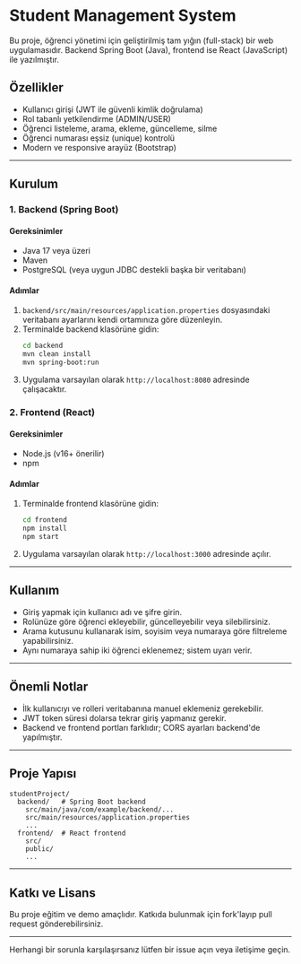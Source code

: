 # Student Management System

Bu proje, öğrenci yönetimi için geliştirilmiş tam yığın (full-stack) bir web uygulamasıdır. Backend Spring Boot (Java), frontend ise React (JavaScript) ile yazılmıştır.

## Özellikler

- Kullanıcı girişi (JWT ile güvenli kimlik doğrulama)
- Rol tabanlı yetkilendirme (ADMIN/USER)
- Öğrenci listeleme, arama, ekleme, güncelleme, silme
- Öğrenci numarası eşsiz (unique) kontrolü
- Modern ve responsive arayüz (Bootstrap)

---

## Kurulum

### 1. Backend (Spring Boot)

#### Gereksinimler

- Java 17 veya üzeri
- Maven
- PostgreSQL (veya uygun JDBC destekli başka bir veritabanı)

#### Adımlar

1. `backend/src/main/resources/application.properties` dosyasındaki veritabanı ayarlarını kendi ortamınıza göre düzenleyin.
2. Terminalde backend klasörüne gidin:
   ```sh
   cd backend
   mvn clean install
   mvn spring-boot:run
   ```
3. Uygulama varsayılan olarak `http://localhost:8080` adresinde çalışacaktır.

### 2. Frontend (React)

#### Gereksinimler

- Node.js (v16+ önerilir)
- npm

#### Adımlar

1. Terminalde frontend klasörüne gidin:
   ```sh
   cd frontend
   npm install
   npm start
   ```
2. Uygulama varsayılan olarak `http://localhost:3000` adresinde açılır.

---

## Kullanım

- Giriş yapmak için kullanıcı adı ve şifre girin.
- Rolünüze göre öğrenci ekleyebilir, güncelleyebilir veya silebilirsiniz.
- Arama kutusunu kullanarak isim, soyisim veya numaraya göre filtreleme yapabilirsiniz.
- Aynı numaraya sahip iki öğrenci eklenemez; sistem uyarı verir.

---

## Önemli Notlar

- İlk kullanıcıyı ve rolleri veritabanına manuel eklemeniz gerekebilir.
- JWT token süresi dolarsa tekrar giriş yapmanız gerekir.
- Backend ve frontend portları farklıdır; CORS ayarları backend'de yapılmıştır.

---

## Proje Yapısı

```
studentProject/
  backend/   # Spring Boot backend
    src/main/java/com/example/backend/...
    src/main/resources/application.properties
    ...
  frontend/  # React frontend
    src/
    public/
    ...
```

---

## Katkı ve Lisans

Bu proje eğitim ve demo amaçlıdır. Katkıda bulunmak için fork'layıp pull request gönderebilirsiniz.

---

Herhangi bir sorunla karşılaşırsanız lütfen bir issue açın veya iletişime geçin.
